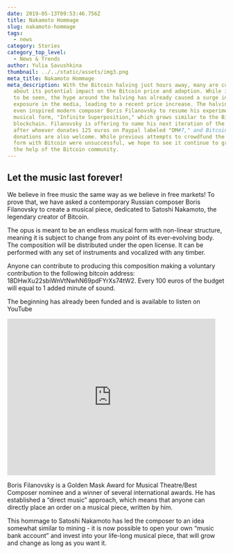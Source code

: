```yaml
---
date: 2019-05-13T09:53:46.756Z
title: Nakamoto Hommage
slug: nakamoto-hommage
tags:
  - news
category: Stories
category_top_level:
  - News & Trends
author: Yulia Savushkina
thumbnail: ../../static/assets/img3.png
meta_title: Nakamoto Hommage
meta_description: With the Bitcoin halving just hours away, many are curious
  about its potential impact on the Bitcoin price and adoption. While it remains
  to be seen, the hype around the halving has already caused a surge in Bitcoin
  exposure in the media, leading to a recent price increase. The halving has
  even inspired modern composer Boris Filanovsky to resume his experimental
  musical form, "Infinite Superposition," which grows similar to the Bitcoin
  blockchain. Filanovsky is offering to name his next iteration of the form
  after whoever donates 125 euros on Paypal labeled "DM#7," and Bitcoin
  donations are also welcome. While previous attempts to crowdfund the musical
  form with Bitcoin were unsuccessful, we hope to see it continue to grow with
  the help of the Bitcoin community.
---
```

## Let the music last forever!

We believe in free music the same way as we believe in free markets! To prove that, we have asked a contemporary Russian composer Boris Filanovsky to create a musical piece, dedicated to Satoshi Nakamoto, the legendary creator of Bitcoin.

The opus is meant to be an endless musical form with non-linear structure, meaning it is subject to change from any point of its ever-evolving body. The composition will be distributed under the open license. It can be performed with any set of instruments and vocalized with any timber.

Anyone can contribute to producing this composition making a voluntary contribution to the following bitcoin address: 18DHwXu22sbiWnVtNwhN69pdFYrXs74tW2. Every 100 euros of the budget will equal to 1 added minute of sound.

The beginning has already been funded and is available to listen on YouTube 

<iframe allowfullscreen="" frameborder="0" height="360" src="https://www.youtube.com/embed/1kpmZThsSHI" width="480"></iframe>

Boris Filanovsky is a Golden Mask Award for Musical Theatre/Best Composer nominee and a winner of several international awards. He has established a “direct music” approach, which means that anyone can directly place an order on a musical piece, written by him.

This hommage to Satoshi Nakamoto has led the composer to an idea somewhat similar to mining - it is now possible to open your own “music bank account” and invest into your life-long musical piece, that will grow and change as long as you want it.

